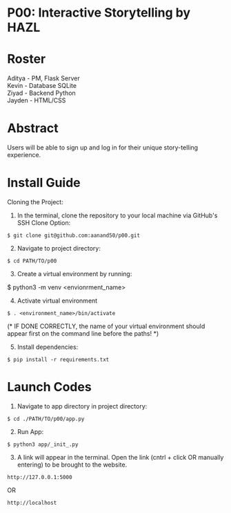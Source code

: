# P00: Interactive Storytelling by HAZL
<h1>Roster</h1>
Aditya - PM, Flask Server <br>
Kevin - Database SQLite <br>
Ziyad - Backend Python <br>
Jayden - HTML/CSS <br>

<h1>Abstract</h1>
Users will be able to sign up and log in for their unique story-telling experience. 

<h1>Install Guide</h1>

Cloning the Project:

1. In the terminal, clone the repository to your local machine via GitHub's SSH Clone Option:

 ```$ git clone git@github.com:aanand50/p00.git```

2. Navigate to project directory:

```$ cd PATH/TO/p00```

3. Create a virtual environment by running: 

$ python3 -m venv <envionrment_name>

4. Activate virtual environment

```$ . <environment_name>/bin/activate```

(* IF DONE CORRECTLY, the name of your virtual environment should appear first on the command line before the paths! *)
 
5. Install dependencies:

```$ pip install -r requirements.txt```

<h1>Launch Codes</h1>

1. Navigate to app directory in project directory:

```$ cd ./PATH/TO/p00/app.py```
 
2. Run App:

```$ python3 app/_init_.py```
 
3. A link will appear in the terminal. Open the link (cntrl + click OR manually entering) to be brought to the website.

```http://127.0.0.1:5000```

OR 

```http://localhost```
